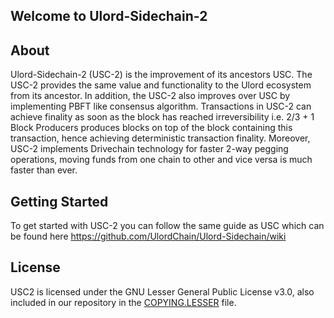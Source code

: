 ## Welcome to Ulord-Sidechain-2

## About
Ulord-Sidechain-2 (USC-2) is the improvement of its ancestors USC. The USC-2 provides the same value and functionality to the Ulord ecosystem from its ancestor. In addition, the USC-2 also improves over USC by implementing PBFT like consensus algorithm. Transactions in USC-2 can achieve finality as soon as the block has reached irreversibility i.e. 2/3 + 1 Block Producers produces blocks on top of the block containing this transaction, hence achieving deterministic transaction finality. Moreover, USC-2 implements Drivechain technology for faster 2-way pegging operations, moving funds from one chain to other and vice versa is much faster than ever.


## Getting Started
To get started with USC-2 you can follow the same guide as USC which can be found here https://github.com/UlordChain/Ulord-Sidechain/wiki


## License
USC2 is licensed under the GNU Lesser General Public License v3.0, also included in our repository in the [COPYING.LESSER](https://github.com/UlordChain/Ulord-Sidechain/blob/master/COPYING.LESSER) file.

